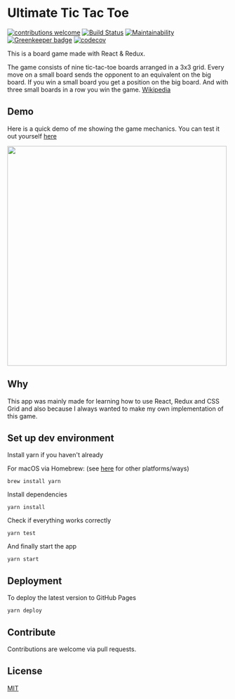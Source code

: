 # Ultimate Tic Tac Toe

[![contributions welcome](https://img.shields.io/badge/contributions-welcome-brightgreen.svg?style=flat)](https://github.com/maracuja-juice/ultimate-tic-tac-react/issues)
[![Build Status](https://travis-ci.org/maracuja-juice/ultimate-tic-tac-react.svg?branch=master)](https://travis-ci.org/maracuja-juice/ultimate-tic-tac-react)
[![Maintainability](https://api.codeclimate.com/v1/badges/563d045ede94fda03570/maintainability)](https://codeclimate.com/github/maracuja-juice/ultimate-tic-tac-react/maintainability)
[![Greenkeeper badge](https://badges.greenkeeper.io/maracuja-juice/ultimate-tic-tac-react.svg)](https://greenkeeper.io/)
[![codecov](https://codecov.io/gh/maracuja-juice/ultimate-tic-tac-react/branch/master/graph/badge.svg)](https://codecov.io/gh/maracuja-juice/ultimate-tic-tac-react)

This is a board game made with React & Redux. 

The game consists of nine tic-tac-toe boards arranged in a 3x3 grid. Every move on a small board sends the opponent to an equivalent on the big board. If you win a small board you get a position on the big board. And with three small boards in a row you win the game. [Wikipedia](https://en.m.wikipedia.org/wiki/Ultimate_tic-tac-toe)

## Demo

Here is a quick demo of me showing the game mechanics.
You can test it out yourself [here](https://maracuja-juice.github.io/ultimate-tic-tac-react/)

<img src="https://user-images.githubusercontent.com/16801528/37793352-bb6eefd8-2e0e-11e8-8b0c-5d94e9b2b727.gif" width="500">

## Why

This app was mainly made for learning how to use React, Redux and CSS Grid and also because I always wanted to make my own implementation of this game.

## Set up dev environment

Install yarn if you haven't already

For macOS via Homebrew: (see [here](https://yarnpkg.com/en/docs/install) for other platforms/ways)
```
brew install yarn
```

Install dependencies
```
yarn install
```

Check if everything works correctly 
```
yarn test
```

And finally start the app
```
yarn start
```

## Deployment

To deploy the latest version to GitHub Pages

```
yarn deploy
```

## Contribute

Contributions are welcome via pull requests.

## License
[MIT](https://tldrlegal.com/license/mit-license)
